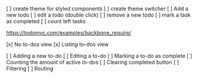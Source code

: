 [ ] create theme for styled components
[ ] create theme switcher
[ ] Add a new todo
[ ] edit a todo (double click)
[ ] remove a new todo
[ ] mark a task as completed
[ ] count left tasks

https://todomvc.com/examples/backbone_require/

[x] No to-dos view
[x] Listing to-dos view

[ ] Adding a new to-do
[ ] Editing a to-do
[ ] Marking a to-do as complete
[ ] Counting the amount of active to-dos
[ ] Clearing completed button
[ ] Filtering
[ ] Routing
